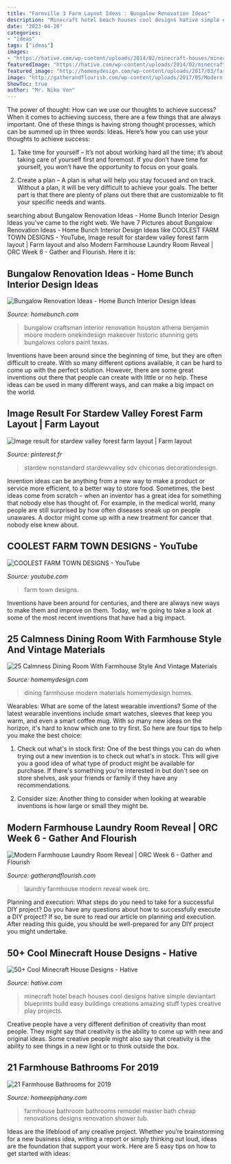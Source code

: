 ```yaml
---
title: "Farmville 3 Farm Layout Ideas : Bungalow Renovation Ideas"
description: "Minecraft hotel beach houses cool designs hative simple deviantart blueprints build easy buildings creations amazing stuff types creative play projects"
date: "2023-04-26"
categories:
- "ideas"
tags: ["ideas"]
images:
- "https://hative.com/wp-content/uploads/2014/02/minecraft-houses/minecraft-beach-hotel-39.jpg"
featuredImage: "https://hative.com/wp-content/uploads/2014/02/minecraft-houses/minecraft-beach-hotel-39.jpg"
featured_image: "http://homemydesign.com/wp-content/uploads/2017/03/farmhouse-dining-room-in-modern-homes.jpg"
image: "http://gatherandflourish.com/wp-content/uploads/2017/05/Modern-Farmhouse-Laundry-Room-10.jpg"
ShowToc: true
author: "Mr. Niko Von"
---
```



The power of thought: How can we use our thoughts to achieve success?
When it comes to achieving success, there are a few things that are always important. One of these things is having strong thought processes, which can be summed up in three words: Ideas. Here’s how you can use your thoughts to achieve success: 
1. Take time for yourself – It’s not about working hard all the time; it’s about taking care of yourself first and foremost. If you don’t have time for yourself, you won’t have the opportunity to focus on your goals.

2. Create a plan – A plan is what will help you stay focused and on track. Without a plan, it will be very difficult to achieve your goals. The better part is that there are plenty of plans out there that are customizable to fit your specific needs and wants.


	

		
searching about Bungalow Renovation Ideas - Home Bunch Interior Design Ideas you've came to the right web. We have 7 Pictures about Bungalow Renovation Ideas - Home Bunch Interior Design Ideas like COOLEST FARM TOWN DESIGNS - YouTube, Image result for stardew valley forest farm layout | Farm layout and also Modern Farmhouse Laundry Room Reveal | ORC Week 6 - Gather and Flourish. Here it is:
		
    
## Bungalow Renovation Ideas - Home Bunch Interior Design Ideas

<img loading=lazy src="https://www.homebunch.com/wp-content/uploads/2017/10/Athena-858-by-Benjamin-Moore.-Athena-858-by-Benjamin-Moore-Paint-Colors-Athena-858-by-Benjamin-Moore.-Athena-858-by-Benjamin-Moore.-Athena-858-by-Benjamin-Moore-Athena858BenjaminMoore.jpg" onerror="this.onerror=null;this.src='https://tse4.mm.bing.net/th?id=OIP.joAFmdfUQMpeWgdVKOh5TgHaKI&amp;pid=15.1';" alt="Bungalow Renovation Ideas - Home Bunch Interior Design Ideas">

_Source: homebunch.com_

>bungalow craftsman interior renovation houston athena benjamin moore modern onekindesign makeover historic stunning gets bungalows colors paint texas. 

	

Inventions have been around since the beginning of time, but they are often difficult to create. With so many different options available, it can be hard to come up with the perfect solution. However, there are some great inventions out there that people can create with little or no help. These ideas can be used in many different ways, and can make a big impact on the world.

    
## Image Result For Stardew Valley Forest Farm Layout | Farm Layout

<img loading=lazy src="https://i.pinimg.com/736x/b7/40/d5/b740d5a31e0c4609d43c56ef7dc91a58.jpg" onerror="this.onerror=null;this.src='https://tse2.mm.bing.net/th?id=OIP.a9HuEU9uWt1A7jUzueA-ZAHaGB&amp;pid=15.1';" alt="Image result for stardew valley forest farm layout | Farm layout">

_Source: pinterest.fr_

>stardew nonstandard stardewvalley sdv chiconas decorationdesign. 

	

Invention ideas can be anything from a new way to make a product or service more efficient, to a better way to store food. Sometimes, the best ideas come from scratch – when an inventor has a great idea for something that nobody else has thought of. For example, in the medical world, many people are still surprised by how often diseases sneak up on people unawares. A doctor might come up with a new treatment for cancer that nobody else knew about.

    
## COOLEST FARM TOWN DESIGNS - YouTube

<img loading=lazy src="https://i.ytimg.com/vi/CRven7luJQ8/hqdefault.jpg" onerror="this.onerror=null;this.src='https://tse3.mm.bing.net/th?id=OIP.BN0w2-YITVnrazyk2uXmEgHaFj&amp;pid=15.1';" alt="COOLEST FARM TOWN DESIGNS - YouTube">

_Source: youtube.com_

>farm town designs. 

	

Inventions have been around for centuries, and there are always new ways to make them and improve on them. Today, we're going to take a look at some of the most recent inventions that have had a big impact.

    
## 25 Calmness Dining Room With Farmhouse Style And Vintage Materials

<img loading=lazy src="http://homemydesign.com/wp-content/uploads/2017/03/farmhouse-dining-room-in-modern-homes.jpg" onerror="this.onerror=null;this.src='https://tse2.mm.bing.net/th?id=OIP.D0AQKtxBruhuU6uI38V_xwHaHa&amp;pid=15.1';" alt="25 Calmness Dining Room With Farmhouse Style And Vintage Materials">

_Source: homemydesign.com_

>dining farmhouse modern materials homemydesign homes. 

	

Wearables: What are some of the latest wearable inventions?
Some of the latest wearable inventions include smart watches, sleeves that keep you warm, and even a smart coffee mug. With so many new ideas on the horizon, it's hard to know which one to try first. So here are four tips to help you make the best choice:
1. Check out what's in stock first: One of the best things you can do when trying out a new invention is to check out what's in stock. This will give you a good idea of what type of product might be available for purchase. If there's something you're interested in but don't see on store shelves, ask your friends or family if they have any recommendations.

2. Consider size: Another thing to consider when looking at wearable inventions is how large or small they might be.

    
## Modern Farmhouse Laundry Room Reveal | ORC Week 6 - Gather And Flourish

<img loading=lazy src="http://gatherandflourish.com/wp-content/uploads/2017/05/Modern-Farmhouse-Laundry-Room-10.jpg" onerror="this.onerror=null;this.src='https://tse4.mm.bing.net/th?id=OIP.pyw_QP31GSIwsrEHHCgJ4AHaLH&amp;pid=15.1';" alt="Modern Farmhouse Laundry Room Reveal | ORC Week 6 - Gather and Flourish">

_Source: gatherandflourish.com_

>laundry farmhouse modern reveal week orc. 

	

Planning and execution: What steps do you need to take for a successful DIY project?
Do you have any questions about how to successfully execute a DIY project? If so, be sure to read our article on planning and execution. After reading this guide, you should be well-prepared for any DIY project you might undertake.

    
## 50+ Cool Minecraft House Designs - Hative

<img loading=lazy src="https://hative.com/wp-content/uploads/2014/02/minecraft-houses/minecraft-beach-hotel-39.jpg" onerror="this.onerror=null;this.src='https://tse2.mm.bing.net/th?id=OIP.fpt_L4UGfn-WEYYP8S9GwQHaEL&amp;pid=15.1';" alt="50+ Cool Minecraft House Designs - Hative">

_Source: hative.com_

>minecraft hotel beach houses cool designs hative simple deviantart blueprints build easy buildings creations amazing stuff types creative play projects. 

	

Creative people have a very different definition of creativity than most people. They might say that creativity is the ability to come up with new and original ideas. Some creative people might also say that creativity is the ability to see things in a new light or to think outside the box.

    
## 21 Farmhouse Bathrooms For 2019

<img loading=lazy src="http://www.homeepiphany.com/wp-content/uploads/2019/06/farmhouse-bathroom_10.jpg" onerror="this.onerror=null;this.src='https://tse2.mm.bing.net/th?id=OIP.1eW4AKcScVCDki5UdEnKdQHaJ4&amp;pid=15.1';" alt="21 Farmhouse Bathrooms for 2019">

_Source: homeepiphany.com_

>farmhouse bathroom bathrooms remodel master bath cheap renovations designs renovation shower tub. 

	

Ideas are the lifeblood of any creative project. Whether you’re brainstorming for a new business idea, writing a report or simply thinking out loud, ideas are the foundation that support your work. Here are 5 easy tips on how to get started with ideas: 

